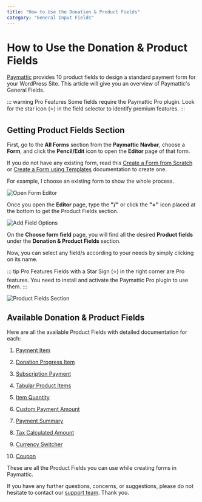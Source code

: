 ```yaml
---
title: "How to Use the Donation & Product Fields"
category: "General Input Fields"
---
```


# How to Use the Donation & Product Fields

[Paymattic](https://paymattic.com/) provides 10 product fields to design a standard payment form for your WordPress Site. This article will give you an overview of Paymattic's General Fields.

::: warning Pro Features
Some fields require the Paymattic Pro plugin. Look for the star icon (⭐) in the field selector to identify premium features.
:::

## Getting Product Fields Section


First, go to the **All Forms** section from the **Paymattic Navbar**, choose a **Form**, and click the **Pencil/Edit** icon to open the **Editor** page of that form.

If you do not have any existing form, read this [Create a Form from Scratch](/form-editor/how-to-create-a-form-from-scratch-with-paymattic) or [Create a Form using Templates](/form-editor/simple-form-templates) documentation to create one.

For example, I choose an existing form to show the whole process.

![Open Form Editor](/images/general-input-fields/how-to-use-the-product-fields/open-desired-form-2-scaled.webp)

Once you open the **Editor** page, type the **"/"** or click the **"+"** icon placed at the bottom to get the Product Fields section.

![Add Field Options](/images/general-input-fields/how-to-use-the-product-fields/type-2222-or-click-2222-to-get-payment-method-fields-1.webp)

On the **Choose form field** page, you will find all the desired **Product fields** under the **Donation & Product Fields** section.

Now, you can select any field/s according to your needs by simply clicking on its name.

::: tip Pro Features
Fields with a Star Sign (⭐) in the right corner are Pro features. You need to install and activate the Paymattic Pro plugin to use them.
:::

![Product Fields Section](/images/general-input-fields/how-to-use-the-product-fields/All-Product-Fields.webp)

## Available Donation & Product Fields

Here are all the available Product Fields with detailed documentation for each:

1. [Payment Item](/donation-and-product-fields/how-to-add-payment-item-fields-in-wordpress-with-paymattic)

2. [Donation Progress Item](/donation-and-product-fields/how-to-add-donation-progress-item-in-wordpress-with-paymattic)

3. [Subscription Payment](/donation-and-product-fields/how-to-add-susbcription-payment-item-fields-in-paymattic)

4. [Tabular Product Items](/donation-and-product-fields/how-to-add-tabular-product-item-fields-in-wordpress-with-paymattic)

5. [Item Quantity](/donation-and-product-fields/how-to-add-item-quantity-field-in-wordpress-with-paymattic)

6. [Custom Payment Amount](/donation-and-product-fields/how-to-add-user-defined-amount-field-in-wordpress-with-paymattic)

7. [Payment Summary](/donation-and-product-fields/add-payment-summary-field-in-forms)

8. [Tax Calculated Amount](/donation-and-product-fields/how-to-add-tax-calculated-amount-field-in-wordpress-with-paymattic)

9. [Currency Switcher](/donation-and-product-fields/add-currency-switcher-in-wordpress-form)

10. [Coupon](/donation-and-product-fields/how-to-add-coupon-field-in-wordpress-with-paymattic)

These are all the Product Fields you can use while creating forms in Paymattic.

If you have any further questions, concerns, or suggestions, please do not hesitate to contact our [support team](https://wpmanageninja.com/support-tickets/). Thank you.